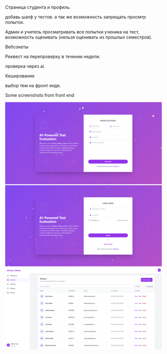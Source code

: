 Страница студента и профиль.

добавь шалф у тестов. а так же возможность запрещать просмтр попыток.

Админ и учитель просматривать все попытки ученика на тест, возможность оценивать (нельзя оценивать из прошлых семестров).

Вебсокеты

Реквест на перепроверку в течении недели.

проверка через ai.

Кеширование

выбор тем на фронт енде.

Some screenshots from front end

![fast :) preview](1.png)
![fast :) preview](2.png)
![fast :) preview](3.png)

